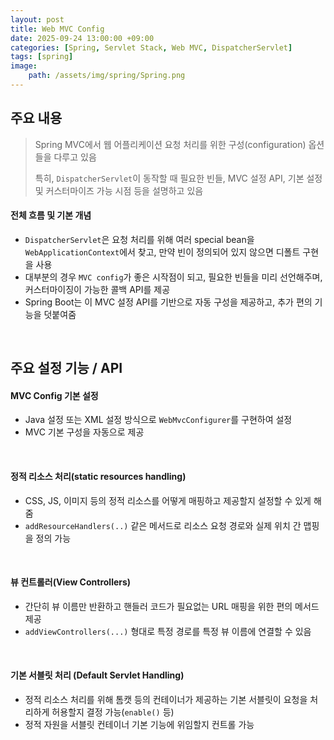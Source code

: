 ```yaml
---
layout: post
title: Web MVC Config
date: 2025-09-24 13:00:00 +09:00
categories: [Spring, Servlet Stack, Web MVC, DispatcherServlet]
tags: [spring]
image:
    path: /assets/img/spring/Spring.png
---
```


## 주요 내용

> Spring MVC에서 웹 어플리케이션 요청 처리를 위한 구성(configuration) 옵션들을 다루고 있음
>
> 특히, `DispatcherServlet`이 동작할 때 필요한 빈들, MVC 설정 API, 기본 설정 및 커스터마이즈 가능 시점 등을 설명하고 있음

#### 전체 흐름 및 기본 개념

- `DispatcherServlet`은 요청 처리를 위해 여러 special bean을 `WebApplicationContext`에서 찾고, 만약 빈이 정의되어 있지 않으면 디폴트 구현을 사용
- 대부분의 경우 `MVC config`가 좋은 시작점이 되고, 필요한 빈들을 미리 선언해주며, 커스터마이징이 가능한 콜백 API를 제공
- Spring Boot는 이 MVC 설정 API를 기반으로 자동 구성을 제공하고, 추가 편의 기능을 덧붙여줌

<br>

## 주요 설정 기능 / API

#### MVC Config 기본 설정

- Java 설정 또는 XML 설정 방식으로 `WebMvcConfigurer`를 구현하여 설정
- MVC 기본 구성을 자동으로 제공

<br>

#### 정적 리소스 처리(static resources handling)

- CSS, JS, 이미지 등의 정적 리소스를 어떻게 매핑하고 제공할지 설정할 수 있게 해줌
- `addResourceHandlers(..)` 같은 메서드로 리소스 요청 경로와 실제 위치 간 맵핑을 정의 가능

<br>

#### 뷰 컨트롤러(View Controllers)

- 간단히 뷰 이름만 반환하고 핸들러 코드가 필요없는 URL 매핑을 위한 편의 메서드 제공
- `addViewControllers(...)` 형대로 특정 경로를 특정 뷰 이름에 연결할 수 있음

<br>

#### 기본 서블릿 처리 (Default Servlet Handling)

- 정적 리소스 처리를 위해 톰캣 등의 컨테이너가 제공하는 기본 서블릿이 요청을 처리하게 허용할지 결정 가능(`enable()` 등)
- 정적 자원을 서블릿 컨테이너 기본 기능에 위임할지 컨트롤 가능